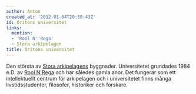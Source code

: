```yaml
---
author: Anton
created_at: '2012-01-04T20:50:43Z'
id: Oritons universitet
links:
  mention:
  - 'Rool N''Rega'
  - Stora arkipelagen
title: Oritons universitet
---
```


Den största av [Stora arkipelagens] byggnader. Universitetet grundades 1984 e.D. av [Rool N'Rega]
och har således gamla anor. Det fungerar som ett intellektuellt centrum för arkipelagen och i
universitetet finns många livstidsstudenter, filosofer, historiker och forskare.

  [Stora arkipelagens]: Stora_arkipelagen
  [Rool N'Rega]: Rool_NRega
